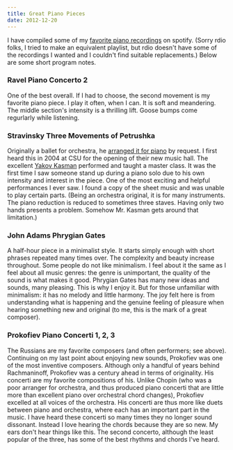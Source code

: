 ```yaml
---
title: Great Piano Pieces
date: 2012-12-20
---
```


I have compiled some of my [favorite piano recordings](http://open.spotify.com/user/128346620/playlist/65QbOiGs3DuWa5I6a9MjXI) on spotify. (Sorry rdio folks, I tried to make an equivalent playlist, but rdio doesn't have some of the recordings I wanted and I couldn't find suitable replacements.) Below are some short program notes.

### Ravel Piano Concerto 2

One of the best overall. If I had to choose, the second movement is my favorite piano piece. I play it often, when I can. It is soft and meandering. The middle section's intensity is a thrilling lift. Goose bumps come regurlarly while listening.

### Stravinsky Three Movements of Petrushka

Originally a ballet for orchestra, he [arranged it for piano](http://en.wikipedia.org/wiki/Trois_mouvements_de_Petrouchka) by request. I first heard this in 2004 at CSU for the opening of their new music hall. The excellent [Yakov Kasman](http://www.yakovkasman.com/) performed and taught a master class. It was the first time I saw someone stand up during a piano solo due to his own intensity and interest in the piece. One of the most exciting and helpful performances I ever saw. I found a copy of the sheet music and was unable to play certain parts. (Being an orchestra original, it is for many instruments. The piano reduction is reduced to sometimes three staves. Having only two hands presents a problem. Somehow Mr. Kasman gets around that limitation.)

### John Adams Phrygian Gates

A half-hour piece in a minimalist style. It starts simply enough with short phrases repeated many times over. The complexity and beauty increase throughout. Some people do not like minimalism. I feel about it the same as I feel about all music genres: the genre is unimportant, the quality of the sound is what makes it good. Phrygian Gates has many new ideas and sounds, many pleasing. This is why I enjoy it. But for those unfamiliar with minimalism: it has no melody and little harmony. The joy felt here is from understanding what is happening and the genuine feeling of pleasure when hearing something new and original (to me, this is the mark of a great composer).

### Prokofiev Piano Concerti 1, 2, 3

The Russians are my favorite composers (and often performers; see above). Continuing on my last point about enjoying new sounds, Prokofiev was one of the most inventive composers. Although only a handful of years behind Rachmaninoff, Prokofiev was a century ahead in terms of originality. His concerti are my favorite compositions of his. Unlike Chopin (who was a poor arranger for orchestra, and thus produced piano concerti that are little more than excellent piano over orchestral chord changes), Prokofiev excelled at all voices of the orchestra. His concerti are thus more like duets between piano and orchestra, where each has an important part in the music. I have heard these concerti so many times they no longer sound dissonant. Instead I love hearing the chords because they are so new. My ears don't hear things like this. The second concerto, although the least popular of the three, has some of the best rhythms and chords I've heard.
